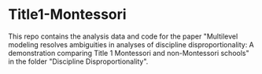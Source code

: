 # Title1-Montessori

This repo contains the analysis data and code for the paper "Multilevel modeling resolves ambiguities in analyses of discipline disproportionality: A demonstration comparing Title 1 Montessori and non-Montessori schools" in the folder "Discipline Disproportionality". 
